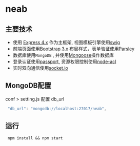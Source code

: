 # neab
## 主要技术

* 使用 [Express 4.x](https://github.com/expressjs/express) 作为主框架, 视图模板引擎使用[swig](https://github.com/paularmstrong/swig)
* 前端页面使用[Bootstrap 3.x](https://github.com/twbs/bootstrap) 布局样式，表单验证使用[Parsley](https://github.com/guillaumepotier/Parsley.js)
* 数据库使用`MongoDB` , 并使用[Mongoose](https://github.com/Automattic/mongoose)操作数据库
* 登录认证使用[passport](https://github.com/jaredhanson/passport), 资源权限控制使用[node-acl](https://github.com/OptimalBits/node_acl)
* 实时双向通信使用[socket.io](https://github.com/socketio/socket.io)

## MongoDB配置

conf > setting.js 配置 db_url
```javascript
 "db_url": "mongodb://localhost:27017/neab",
```

## 运行
```shell
 npm install && npm start
```
